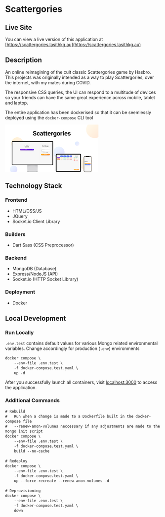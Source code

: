 # Scattergories

## Live Site

You can view a live version of this application at [https://scattergories.lasithkg.au](https://scattergories.lasithkg.au)

## Description

An online reimagining of the cult classic Scattergories game by Hasbro. This projects was originally intended as a way to play Scattergories, over the internet, with my mates during COVID.

The responsive CSS queries, the UI can respond to a multitude of devices so your friends can have the same great experience across mobile, tablet and laptop.

The entire application has been dockerised so that it can be seemlessly deployed using the `docker-compose` CLI tool

<img style="width: 60%; height: auto" src="assets/Showcase.png">

## Technology Stack

### Frontend

- HTML/CSS/JS
- JQuery
- Socket.io Client Library

### Builders

- Dart Sass (CSS Preprocessor)

### Backend

- MongoDB (Database)
- Express/NodeJS (API)
- Socket.io (HTTP Socket Library)

### Deployment

- Docker

## Local Development

### Run Locally

`.env.test` contains default values for various Mongo related environmental variables.
Change accordingly for production (`.env`) environments

```
docker compose \
    --env-file .env.test \
    -f docker-compose.test.yaml \
    up -d
```

After you successfully launch all containers, visit [localhost:3000](http://localhost:3000) to access the application.

### Additional Commands

```
# Rebuild
#   Run when a change is made to a Dockerfile built in the docker-compose file
#   --renew-anon-volumes neccessary if any adjustments are made to the mongo init script
docker compose \
    --env-file .env.test \
    -f docker-compose.test.yaml \
    build --no-cache

# Redeploy
docker compose \
    --env-file .env.test \
    -f docker-compose.test.yaml \
    up --force-recreate --renew-anon-volumes -d

# Deprovisioning
docker compose \
    --env-file .env.test \
    -f docker-compose.test.yaml \
    down
```
